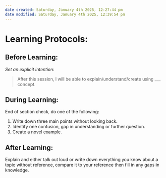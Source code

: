 ```yaml
---
date created: Saturday, January 4th 2025, 12:27:44 pm
date modified: Saturday, January 4th 2025, 12:39:54 pm
---
```


# Learning Protocols:

## Before Learning:

*Set an explicit intention:*
> After this session, I will be able to explain/understand/create using ___ concept.

## During Learning:

End of section check, do one of the following:
1. Write down three main points without looking back.
2. Identify one confusion, gap in understanding or further question.
3. Create a novel example.
## After Learning:

Explain and either talk out loud or write down everything you know about a topic without reference, compare it to your reference then fill in any gaps in knowledge.
